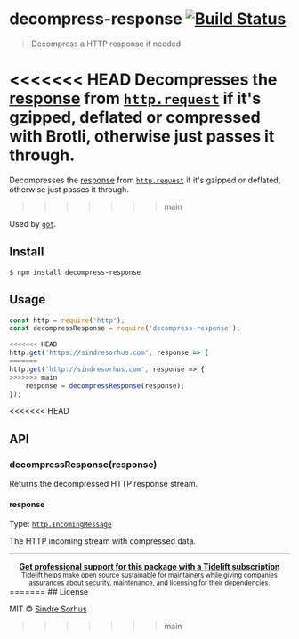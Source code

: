 # decompress-response [![Build Status](https://travis-ci.org/sindresorhus/decompress-response.svg?branch=master)](https://travis-ci.org/sindresorhus/decompress-response)

> Decompress a HTTP response if needed

<<<<<<< HEAD
Decompresses the [response](https://nodejs.org/api/http.html#http_class_http_incomingmessage) from [`http.request`](https://nodejs.org/api/http.html#http_http_request_options_callback) if it's gzipped, deflated or compressed with Brotli, otherwise just passes it through.
=======
Decompresses the [response](https://nodejs.org/api/http.html#http_class_http_incomingmessage) from [`http.request`](https://nodejs.org/api/http.html#http_http_request_options_callback) if it's gzipped or deflated, otherwise just passes it through.
>>>>>>> main

Used by [`got`](https://github.com/sindresorhus/got).


## Install

```
$ npm install decompress-response
```


## Usage

```js
const http = require('http');
const decompressResponse = require('decompress-response');

<<<<<<< HEAD
http.get('https://sindresorhus.com', response => {
=======
http.get('http://sindresorhus.com', response => {
>>>>>>> main
	response = decompressResponse(response);
});
```


<<<<<<< HEAD
## API

### decompressResponse(response)

Returns the decompressed HTTP response stream.

#### response

Type: [`http.IncomingMessage`](https://nodejs.org/api/http.html#http_class_http_incomingmessage)

The HTTP incoming stream with compressed data.


---

<div align="center">
	<b>
		<a href="https://tidelift.com/subscription/pkg/npm-unzip-response?utm_source=npm-unzip-response&utm_medium=referral&utm_campaign=readme">Get professional support for this package with a Tidelift subscription</a>
	</b>
	<br>
	<sub>
		Tidelift helps make open source sustainable for maintainers while giving companies<br>assurances about security, maintenance, and licensing for their dependencies.
	</sub>
</div>
=======
## License

MIT © [Sindre Sorhus](https://sindresorhus.com)
>>>>>>> main
